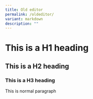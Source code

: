 ```yaml
---
title: Old editor
permalink: /oldeditor/
variant: markdown
description: ""
---
```

# This is a H1 heading 
## This is a H2 heading 
### This is a H3 heading 

This is normal paragraph